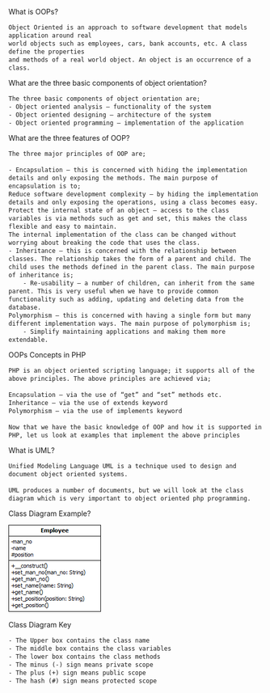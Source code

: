 What is OOPs?

    Object Oriented is an approach to software development that models application around real 
    world objects such as employees, cars, bank accounts, etc. A class define the properties 
    and methods of a real world object. An object is an occurrence of a class.

What are the three basic components of object orientation?

    The three basic components of object orientation are;
    - Object oriented analysis – functionality of the system
    - Object oriented designing – architecture of the system
    - Object oriented programming – implementation of the application

What are the three features of OOP?

    The three major principles of OOP are;

    - Encapsulation – this is concerned with hiding the implementation details and only exposing the methods. The main purpose of encapsulation is to;
    Reduce software development complexity – by hiding the implementation details and only exposing the operations, using a class becomes easy.
    Protect the internal state of an object – access to the class variables is via methods such as get and set, this makes the class flexible and easy to maintain.
    The internal implementation of the class can be changed without worrying about breaking the code that uses the class.
    - Inheritance – this is concerned with the relationship between classes. The relationship takes the form of a parent and child. The child uses the methods defined in the parent class. The main purpose of inheritance is;
        - Re-usability – a number of children, can inherit from the same parent. This is very useful when we have to provide common functionality such as adding, updating and deleting data from the database.
    Polymorphism – this is concerned with having a single form but many different implementation ways. The main purpose of polymorphism is;
        - Simplify maintaining applications and making them more extendable.

OOPs Concepts in PHP

    PHP is an object oriented scripting language; it supports all of the above principles. The above principles are achieved via;
    
    Encapsulation – via the use of “get” and “set” methods etc.
    Inheritance – via the use of extends keyword
    Polymorphism – via the use of implements keyword

    Now that we have the basic knowledge of OOP and how it is supported in PHP, let us look at examples that implement the above principles

What is UML?

    Unified Modeling Language UML is a technique used to design and document object oriented systems.
    
    UML produces a number of documents, but we will look at the class diagram which is very important to object oriented php programming.

Class Diagram Example?

![class diagram example](/php/oop/employee_class_diagram.png)

Class Diagram Key

    - The Upper box contains the class name
    - The middle box contains the class variables
    - The lower box contains the class methods
    - The minus (-) sign means private scope
    - The plus (+) sign means public scope
    - The hash (#) sign means protected scope
